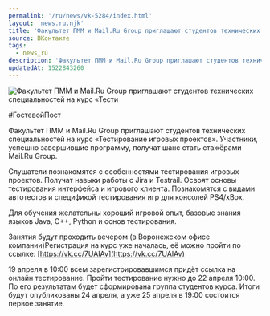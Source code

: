 ```yaml
---
permalink: '/ru/news/vk-5284/index.html'
layout: 'news.ru.njk'
title: 'Факультет ПММ и Mail.Ru Group приглашают студентов технических специальностей на курс «Тести'
source: ВКонтакте
tags:
  - news_ru
description: 'Факультет ПММ и Mail.Ru Group приглашают студентов технических специальностей на курс «Тести'
updatedAt: 1522843260
---
```

![Факультет ПММ и Mail.Ru Group приглашают студентов технических специальностей на курс «Тести](https://sun9-52.userapi.com/impf/c840329/v840329055/73a65/XjG2qzDHd0c.jpg?size=1280x855&quality=96&sign=b8c11e7f5c274f065e98d89e9213d6df&c_uniq_tag=CEcPVE9P6Cz7EKjenXyXlEVyRSsm3PcjDqsCNmbMtkA&type=album)

#ГостевойПост

Факультет ПММ и Mail.Ru Group приглашают студентов технических специальностей на курс «Тестирование игровых проектов». Участники, успешно завершившие программу, получат шанс стать стажёрами Mail.Ru Group.

Слушатели познакомятся с особенностями тестирования игровых проектов. Получат навыки работы с Jira и Testrail. Освоят основы тестирования интерфейса и игрового клиента. Познакомятся с видами автотестов и спецификой тестирования игр для консолей PS4/xBox.

Для обучения желательны хороший игровой опыт, базовые знания языков Java, C++, Python и основ тестирования.

Занятия будут проходить вечером (в Воронежском офисе компании)Регистрация на курс уже началась, её можно пройти по ссылке: [https://vk.cc/7UAIAv](https://vk.cc/7UAIAv)

19 апреля в 10:00 всем зарегистрировавшимся придёт ссылка на онлайн тестирование. Пройти тестирование нужно до 22 апреля 10:00. По его результатам будет сформирована группа студентов курса. Итоги будут опубликованы 24 апреля, а уже 25 апреля в 19:00 состоится первое занятие.
